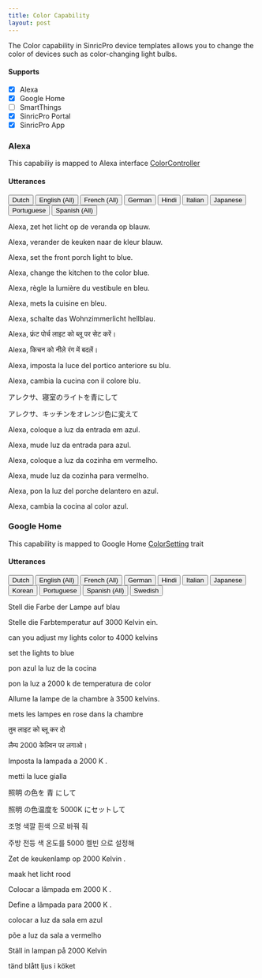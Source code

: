 ```yaml
---
title: Color Capability
layout: post
---
```



The Color capability in SinricPro device templates allows you to change the color of devices such as color-changing light bulbs.

#### Supports
 - [x]  Alexa
 - [x]  Google Home
 - [ ]  SmartThings
 - [x]  SinricPro Portal
 - [x]  SinricPro App

### Alexa 

This capabiliy is mapped to Alexa interface [ColorController](https://developer.amazon.com/en-US/docs/alexa/device-apis/alexa-colorcontroller.html)

#### Utterances

<!-- Alexa Language Tabs -->
<div class="tab">
  <button class="tablinks active" onclick="openLanguage(event, 'alexa-nl-NL')">Dutch</button>
  <button class="tablinks" onclick="openLanguage(event, 'alexa-en-US')">English (All)</button>
  <button class="tablinks" onclick="openLanguage(event, 'alexa-fr-FR')">French (All)</button>
  <button class="tablinks" onclick="openLanguage(event, 'alexa-de-DE')">German</button>  
  <button class="tablinks" onclick="openLanguage(event, 'alexa-hi-IN')">Hindi</button>
  <button class="tablinks" onclick="openLanguage(event, 'alexa-it-IT')">Italian</button>  
  <button class="tablinks" onclick="openLanguage(event, 'alexa-ja-JP')">Japanese</button>
  <button class="tablinks" onclick="openLanguage(event, 'alexa-pt-BR')">Portuguese</button>
  <button class="tablinks" onclick="openLanguage(event, 'alexa-es-ES')">Spanish (All)</button>
</div>

<div id="alexa-nl-NL" class="tabcontent" style="display: block;"> 
    <p>Alexa, zet het licht op de veranda op blauw.</p>
    <p>Alexa, verander de keuken naar de kleur blauw.</p>
</div>

<div id="alexa-en-US" class="tabcontent"> 
    <p>Alexa, set the front porch light to blue.</p> 
    <p>Alexa, change the kitchen to the color blue.</p> 
</div>

<div id="alexa-fr-FR" class="tabcontent"> 
    <p>Alexa, règle la lumière du vestibule en bleu.</p>
    <p>Alexa, mets la cuisine en bleu.</p>    
</div>

<div id="alexa-de-DE" class="tabcontent"> 
   <p>Alexa, schalte das Wohnzimmerlicht hellblau.</p>
</div>

<div id="alexa-hi-IN" class="tabcontent"> 
    <p>Alexa, फ्रंट पोर्च लाइट को ब्लू पर सेट करें।</p>
    <p>Alexa, किचन को नीले रंग में बदलें।</p>
</div>

<div id="alexa-it-IT" class="tabcontent"> 
    <p>Alexa, imposta la luce del portico anteriore su blu.</p>
    <p>Alexa, cambia la cucina con il colore blu.</p>
</div>

<div id="alexa-ja-JP" class="tabcontent"> 
    <p>アレクサ、寝室のライトを青にして</p>
    <p>アレクサ、キッチンをオレンジ色に変えて</p>
</div>

<div id="alexa-pt-BR" class="tabcontent"> 
    <p>Alexa, coloque a luz da entrada em azul.</p>
    <p>Alexa, mude luz da entrada para azul.</p>
    <p>Alexa, coloque a luz da cozinha em vermelho.</p>
    <p>Alexa, mude luz da cozinha para vermelho.</p>
</div>

<div id="alexa-es-ES" class="tabcontent"> 
    <p>Alexa, pon la luz del porche delantero en azul.</p>
    <p>Alexa, cambia la cocina al color azul.</p>
</div>

### Google Home

This capability is mapped to Google Home [ColorSetting](https://developers.home.google.com/cloud-to-cloud/traits/colorsetting) trait

#### Utterances

<!-- Google Home Language Tabs -->
<div class="tab">
  <button class="tablinks active" onclick="openLanguage(event, 'gh-nl-NL')">Dutch</button>
  <button class="tablinks" onclick="openLanguage(event, 'gh-en-US')">English (All)</button>
  <button class="tablinks" onclick="openLanguage(event, 'gh-fr-FR')">French (All)</button>
  <button class="tablinks" onclick="openLanguage(event, 'gh-de-DE')">German</button>  
  <button class="tablinks" onclick="openLanguage(event, 'gh-hi-IN')">Hindi</button>
  <button class="tablinks" onclick="openLanguage(event, 'gh-it-IT')">Italian</button>
  <button class="tablinks" onclick="openLanguage(event, 'gh-ja-JP')">Japanese</button>
  <button class="tablinks" onclick="openLanguage(event, 'gh-ko-KR')">Korean</button>
  <button class="tablinks" onclick="openLanguage(event, 'gh-pt-BR')">Portuguese</button>
  <button class="tablinks" onclick="openLanguage(event, 'gh-es-ES')">Spanish (All)</button>
  <button class="tablinks" onclick="openLanguage(event, 'gh-sv-SE')">Swedish</button>
</div>

<div id="gh-de-DE" class="tabcontent"> 
    <p>Stell die Farbe der Lampe auf blau</p>
    <p>Stelle die Farbtemperatur auf 3000 Kelvin ein.</p>
</div>

<div id="gh-en-US" class="tabcontent">
    <p>can you adjust my lights color to 4000 kelvins</p>
    <p>set the lights to blue</p>  
</div>

<div id="gh-es-ES" class="tabcontent">
    <p>pon azul la luz de la cocina</p>
    <p>pon la luz a 2000 k de temperatura de color</p>
</div>

<div id="gh-fr-FR" class="tabcontent">
    <p>Allume la lampe de la chambre à 3500 kelvins.</p>
    <p>mets les lampes en rose dans la chambre</p>
</div>

<div id="gh-hi-IN" class="tabcontent">
    <p>तुम लाइट को ब्लू कर दो</p>
    <p>लैम्प 2000 केल्विन पर लगाओ।</p>
</div>

<div id="gh-it-IT" class="tabcontent">
    <p>Imposta la lampada a 2000 K .</p>
    <p>metti la luce gialla</p>
</div>

<div id="gh-ja-JP" class="tabcontent">
    <p>照明 の色を 青 にして</p>
    <p>照明 の色温度を 5000K にセットして</p>
</div>

<div id="gh-ko-KR" class="tabcontent">
    <p>조명 색깔 흰색 으로 바꿔 줘</p>
    <p>주방 전등 색 온도를 5000 켈빈 으로 설정해</p>
</div>

<div id="gh-nl-NL" class="tabcontent" style="display: block;">
    <p>Zet de keukenlamp op 2000 Kelvin .</p>
    <p>maak het licht rood</p>
</div>

<div id="gh-pt-BR" class="tabcontent">
    <p>Colocar a lâmpada em 2000 K .</p>
    <p>Define a lâmpada para 2000 K .</p>
    <p>colocar a luz da sala em azul</p>
    <p>põe a luz da sala a vermelho</p>
</div>

<div id="gh-sv-SE" class="tabcontent">
    <p>Ställ in lampan på 2000 Kelvin</p>
    <p>tänd blått ljus i köket</p>
</div>